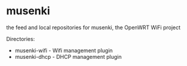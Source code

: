 # musenki

the feed and local repositories for musenki, the OpenWRT WiFi project

Directories:
- musenki-wifi - Wifi management plugin
- musenki-dhcp - DHCP management plugin


